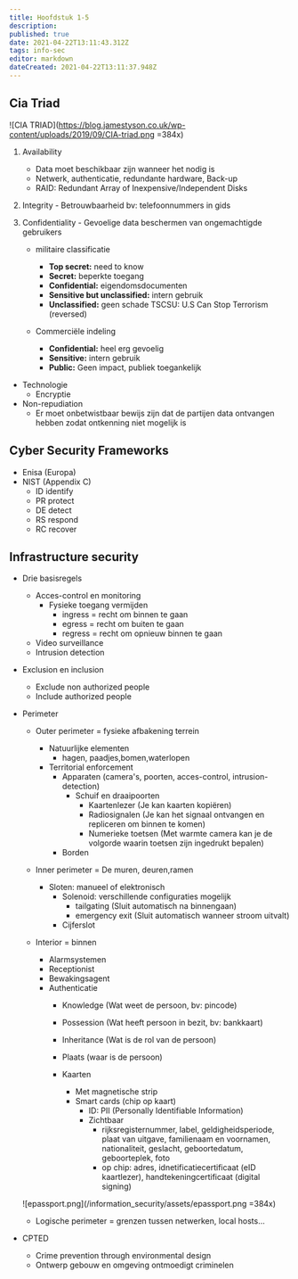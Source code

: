 ```yaml
---
title: Hoofdstuk 1-5
description: 
published: true
date: 2021-04-22T13:11:43.312Z
tags: info-sec
editor: markdown
dateCreated: 2021-04-22T13:11:37.948Z
---
```


## Cia Triad
![CIA TRIAD](https://blog.jamestyson.co.uk/wp-content/uploads/2019/09/CIA-triad.png =384x)

  1. Availability
    	- Data moet beschikbaar zijn wanneer het nodig is
        - Netwerk, authenticatie, redundante hardware, Back-up
        - RAID: Redundant Array of Inexpensive/Independent Disks

  2. Integrity
    - Betrouwbaarheid
     bv: telefoonnummers in gids

  3. Confidentiality
    - Gevoelige data beschermen van ongemachtigde gebruikers
      - militaire classificatie
        - **Top secret:** need to know
        - **Secret:** beperkte toegang
        - **Confidential:** eigendomsdocumenten
        - **Sensitive but unclassified:** intern gebruik
        - **Unclassified:** geen schade
      TSCSU:  U.S Can Stop Terrorism (reversed)

  	  - Commerciële indeling
        - **Confidential:** heel erg gevoelig
        - **Sensitive:** intern gebruik
        - **Public:** Geen impact, publiek toegankelijk

  - Technologie
      - Encryptie
  - Non-repudiation
      - Er moet onbetwistbaar bewijs zijn dat de partijen data ontvangen hebben zodat ontkenning niet mogelijk is

## Cyber Security Frameworks
  - Enisa (Europa)
  - NIST (Appendix C)
    - ID identify
    - PR protect
    - DE detect
    - RS respond
    - RC recover
## Infrastructure security
- Drie basisregels
  - Acces-control  en monitoring
    - Fysieke toegang vermijden
      - ingress = recht om binnen te gaan
      - egress = recht om buiten te gaan
      - regress = recht om opnieuw binnen te gaan
  - Video surveillance
  - Intrusion detection
- Exclusion en inclusion
  - Exclude non authorized people
  - Include authorized people

- Perimeter
  - Outer perimeter = fysieke afbakening terrein
    - Natuurlijke elementen
      - hagen, paadjes,bomen,waterlopen
    - Territorial enforcement
      - Apparaten (camera's, poorten, acces-control, intrusion-detection)
        - Schuif en draaipoorten
          - Kaartenlezer (Je kan kaarten kopiëren)
          - Radiosignalen (Je kan het signaal ontvangen en repliceren om binnen te komen)
          - Numerieke toetsen (Met warmte camera kan je de volgorde waarin toetsen zijn ingedrukt bepalen)
      - Borden

  - Inner perimeter = De muren, deuren,ramen
    - Sloten: manueel of elektronisch
      - Solenoid: verschillende configuraties mogelijk
        - tailgating (Sluit automatisch na binnengaan)
        - emergency exit (Sluit automatisch wanneer stroom uitvalt)
      - Cijferslot
  - Interior = binnen
    - Alarmsystemen
    - Receptionist
    - Bewakingsagent
    - Authenticatie
      - Knowledge (Wat weet de persoon, bv: pincode)
      - Possession (Wat heeft persoon in bezit, bv: bankkaart)
      - Inheritance (Wat is de rol van de persoon)
      - Plaats (waar is de persoon)
      
      - Kaarten
        - Met magnetische strip
        - Smart cards (chip op kaart)
          - ID: PII (Personally Identifiable Information)
          - Zichtbaar
            - rijksregisternummer, label, geldigheidsperiode, plaat van uitgave, familienaam en voornamen, nationaliteit, geslacht, geboortedatum, geboorteplek, foto
            - op chip: adres, idnetificatiecertificaat (eID kaartlezer), handtekeningcertificaat (digital signing)
  
  ![epassport.png](/information_security/assets/epassport.png =384x)

  - Logische perimeter = grenzen tussen netwerken, local hosts...
- CPTED
  - Crime prevention through environmental design
  - Ontwerp gebouw en omgeving ontmoedigt criminelen
